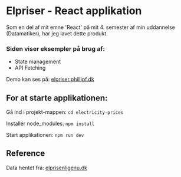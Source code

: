 # Elpriser - React applikation

Som en del af mit emne 'React' på mit 4. semester af min uddannelse (Datamatiker), har jeg lavet dette produkt.

### Siden viser eksempler på brug af:
- State management
- API Fetching

Demo kan ses på: [elpriser.phillipf.dk](https://elpriser.phillipf.dk)

## For at starte applikationen:

Gå ind i projekt-mappen:
`cd electricity-prices`

Installér node_modules:
`npm install`

Start applikationen:
`npm run dev`

## Reference
Data hentet fra: [elprisenligenu.dk](https://www.elprisenligenu.dk/elpris-api)